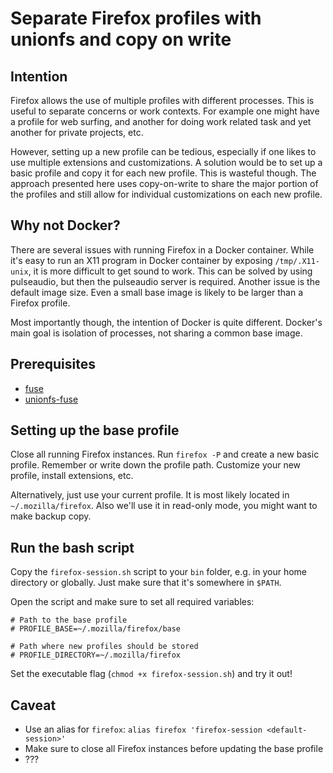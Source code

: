 # Separate Firefox profiles with unionfs and copy on write

## Intention

Firefox allows the use of multiple profiles with different processes. This is
useful to separate concerns or work contexts. For example one might have
a profile for web surfing, and another for doing work related task and yet
another for private projects, etc.

However, setting up a new profile can be tedious, especially if one likes to
use multiple extensions and customizations. A solution would be to set up
a basic profile and copy it for each new profile. This is wasteful though. The
approach presented here uses copy-on-write to share the major portion of the
profiles and still allow for individual customizations on each new profile.

## Why not Docker?

There are several issues with running Firefox in a Docker container. While it's
easy to run an X11 program in Docker container by exposing `/tmp/.X11-unix`, it
is more difficult to get sound to work. This can be solved by using pulseaudio,
but then the pulseaudio server is required. Another issue is the default image
size. Even a small base image is likely to be larger than a Firefox profile.

Most importantly though, the intention of Docker is quite different. Docker's
main goal is isolation of processes, not sharing a common base image.

## Prerequisites

* [fuse](http://fuse.sourceforge.net/)
* [unionfs-fuse](https://github.com/rpodgorny/unionfs-fuse)

## Setting up the base profile

Close all running Firefox instances. Run `firefox -P` and create a new basic
profile. Remember or write down the profile path. Customize your new profile,
install extensions, etc.

Alternatively, just use your current profile. It is most likely located in
`~/.mozilla/firefox`. Also we'll use it in read-only mode, you might want to
make backup copy.

## Run the bash script

Copy the `firefox-session.sh` script to your `bin` folder, e.g. in your home
directory or globally. Just make sure that it's somewhere in `$PATH`.

Open the script and make sure to set all required variables:

```
# Path to the base profile
# PROFILE_BASE=~/.mozilla/firefox/base

# Path where new profiles should be stored
# PROFILE_DIRECTORY=~/.mozilla/firefox
```

Set the executable flag (`chmod +x firefox-session.sh`) and try it out!

## Caveat

* Use an alias for `firefox`: `alias firefox 'firefox-session <default-session>'`
* Make sure to close all Firefox instances before updating the base profile
* ???

